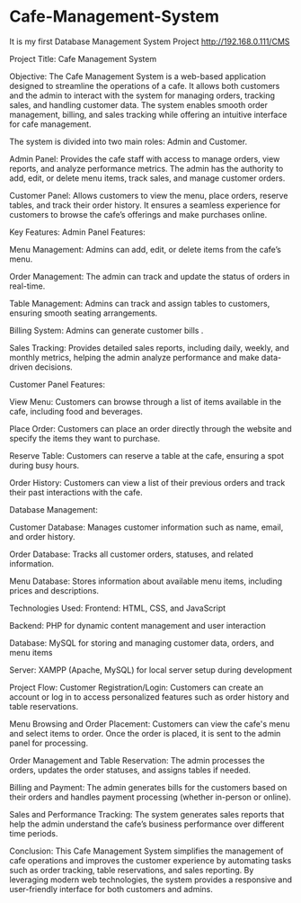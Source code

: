  # Cafe-Management-System
It is my first Database Management System Project 
http://192.168.0.111/CMS


Project Title: Cafe Management System

Objective: The Cafe Management System is a web-based application designed to streamline the operations of a cafe. It allows both customers and the admin to interact with the system for managing orders, tracking sales, and handling customer data. The system enables smooth order management, billing, and sales tracking while offering an intuitive interface for cafe management.

The system is divided into two main roles: Admin and Customer.

Admin Panel: Provides the cafe staff with access to manage orders, view reports, and analyze performance metrics. The admin has the authority to add, edit, or delete menu items, track sales, and manage customer orders.

Customer Panel: Allows customers to view the menu, place orders, reserve tables, and track their order history. It ensures a seamless experience for customers to browse the cafe’s offerings and make purchases online.

Key Features:
Admin Panel Features:

Menu Management: Admins can add, edit, or delete items from the cafe’s menu.

Order Management: The admin can track and update the status of orders in real-time.

Table Management: Admins can track and assign tables to customers, ensuring smooth seating arrangements.

Billing System: Admins can generate customer bills .

Sales Tracking: Provides detailed sales reports, including daily, weekly, and monthly metrics, helping the admin analyze performance and make data-driven decisions.

Customer Panel Features:

View Menu: Customers can browse through a list of items available in the cafe, including food and beverages.

Place Order: Customers can place an order directly through the website and specify the items they want to purchase.

Reserve Table: Customers can reserve a table at the cafe, ensuring a spot during busy hours.

Order History: Customers can view a list of their previous orders and track their past interactions with the cafe.

Database Management:

Customer Database: Manages customer information such as name, email, and order history.

Order Database: Tracks all customer orders, statuses, and related information.

Menu Database: Stores information about available menu items, including prices and descriptions.

Technologies Used:
Frontend: HTML, CSS, and JavaScript

Backend: PHP for dynamic content management and user interaction

Database: MySQL for storing and managing customer data, orders, and menu items

Server: XAMPP (Apache, MySQL) for local server setup during development

Project Flow:
Customer Registration/Login: Customers can create an account or log in to access personalized features such as order history and table reservations.

Menu Browsing and Order Placement: Customers can view the cafe's menu and select items to order. Once the order is placed, it is sent to the admin panel for processing.

Order Management and Table Reservation: The admin processes the orders, updates the order statuses, and assigns tables if needed.

Billing and Payment: The admin generates bills for the customers based on their orders and handles payment processing (whether in-person or online).

Sales and Performance Tracking: The system generates sales reports that help the admin understand the cafe’s business performance over different time periods.

Conclusion:
This Cafe Management System simplifies the management of cafe operations and improves the customer experience by automating tasks such as order tracking, table reservations, and sales reporting. By leveraging modern web technologies, the system provides a responsive and user-friendly interface for both customers and admins.
